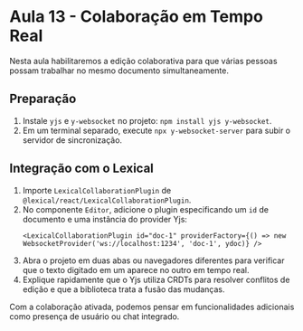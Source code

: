 # Aula 13 - Colaboração em Tempo Real

Nesta aula habilitaremos a edição colaborativa para que várias pessoas possam trabalhar no mesmo documento simultaneamente.

## Preparação
1. Instale `yjs` e `y-websocket` no projeto: `npm install yjs y-websocket`.
2. Em um terminal separado, execute `npx y-websocket-server` para subir o servidor de sincronização.

## Integração com o Lexical
1. Importe `LexicalCollaborationPlugin` de `@lexical/react/LexicalCollaborationPlugin`.
2. No componente `Editor`, adicione o plugin especificando um `id` de documento e uma instância do provider Yjs:
   ```tsx
   <LexicalCollaborationPlugin id="doc-1" providerFactory={() => new WebsocketProvider('ws://localhost:1234', 'doc-1', ydoc)} />
   ```
3. Abra o projeto em duas abas ou navegadores diferentes para verificar que o texto digitado em um aparece no outro em tempo real.
4. Explique rapidamente que o Yjs utiliza CRDTs para resolver conflitos de edição e que a biblioteca trata a fusão das mudanças.

Com a colaboração ativada, podemos pensar em funcionalidades adicionais como presença de usuário ou chat integrado.
